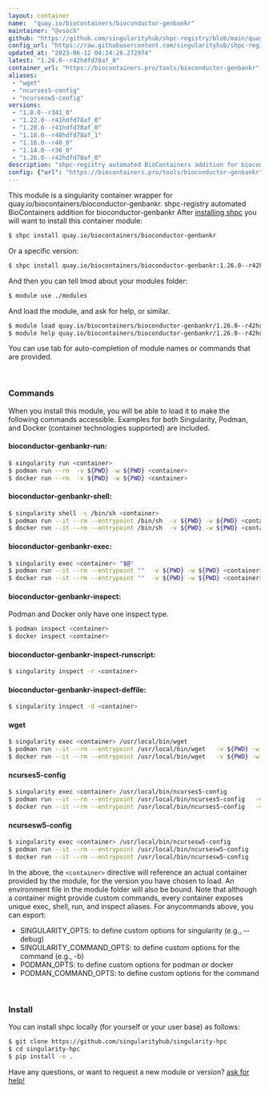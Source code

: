 ```yaml
---
layout: container
name:  "quay.io/biocontainers/bioconductor-genbankr"
maintainer: "@vsoch"
github: "https://github.com/singularityhub/shpc-registry/blob/main/quay.io/biocontainers/bioconductor-genbankr/container.yaml"
config_url: "https://raw.githubusercontent.com/singularityhub/shpc-registry/main/quay.io/biocontainers/bioconductor-genbankr/container.yaml"
updated_at: "2023-06-12 04:24:26.272974"
latest: "1.26.0--r42hdfd78af_0"
container_url: "https://biocontainers.pro/tools/bioconductor-genbankr"
aliases:
 - "wget"
 - "ncurses5-config"
 - "ncursesw5-config"
versions:
 - "1.8.0--r341_0"
 - "1.22.0--r41hdfd78af_0"
 - "1.20.0--r41hdfd78af_0"
 - "1.18.0--r40hdfd78af_1"
 - "1.16.0--r40_0"
 - "1.14.0--r36_0"
 - "1.26.0--r42hdfd78af_0"
description: "shpc-registry automated BioContainers addition for bioconductor-genbankr"
config: {"url": "https://biocontainers.pro/tools/bioconductor-genbankr", "maintainer": "@vsoch", "description": "shpc-registry automated BioContainers addition for bioconductor-genbankr", "latest": {"1.26.0--r42hdfd78af_0": "sha256:a042623a2078a36ad03af82fb88ac0dec919cb08edfc53d8d20edef826a14738"}, "tags": {"1.8.0--r341_0": "sha256:d252f968c85708a3763be02f3c3f36c8464a4fd3dbe583815e6ee557dce6bb47", "1.22.0--r41hdfd78af_0": "sha256:ed7cbacfb845981e4f4743d061125ff7e86e183c6135bb5f30e8e6d624216bb9", "1.20.0--r41hdfd78af_0": "sha256:d6c5d64ffb76afdf39725e831bff5219d85d40a7aef697003c221cae6aefed31", "1.18.0--r40hdfd78af_1": "sha256:78c6125eec26256b61721abf1d32ca36074185ca91ed2bcf04274186d4b18d52", "1.16.0--r40_0": "sha256:ea3076c115e3d6e4e39062468c4f96f6c1ce7780205493983a19fd6b23455f28", "1.14.0--r36_0": "sha256:520c2784d23b7f02fbf168e55d31ca1b1d1f9ffb8ad4b22983c29d6ce49a25ea", "1.26.0--r42hdfd78af_0": "sha256:a042623a2078a36ad03af82fb88ac0dec919cb08edfc53d8d20edef826a14738"}, "docker": "quay.io/biocontainers/bioconductor-genbankr", "aliases": {"wget": "/usr/local/bin/wget", "ncurses5-config": "/usr/local/bin/ncurses5-config", "ncursesw5-config": "/usr/local/bin/ncursesw5-config"}}
---
```


This module is a singularity container wrapper for quay.io/biocontainers/bioconductor-genbankr.
shpc-registry automated BioContainers addition for bioconductor-genbankr
After [installing shpc](#install) you will want to install this container module:


```bash
$ shpc install quay.io/biocontainers/bioconductor-genbankr
```

Or a specific version:

```bash
$ shpc install quay.io/biocontainers/bioconductor-genbankr:1.26.0--r42hdfd78af_0
```

And then you can tell lmod about your modules folder:

```bash
$ module use ./modules
```

And load the module, and ask for help, or similar.

```bash
$ module load quay.io/biocontainers/bioconductor-genbankr/1.26.0--r42hdfd78af_0
$ module help quay.io/biocontainers/bioconductor-genbankr/1.26.0--r42hdfd78af_0
```

You can use tab for auto-completion of module names or commands that are provided.

<br>

### Commands

When you install this module, you will be able to load it to make the following commands accessible.
Examples for both Singularity, Podman, and Docker (container technologies supported) are included.

#### bioconductor-genbankr-run:

```bash
$ singularity run <container>
$ podman run --rm  -v ${PWD} -w ${PWD} <container>
$ docker run --rm  -v ${PWD} -w ${PWD} <container>
```

#### bioconductor-genbankr-shell:

```bash
$ singularity shell -s /bin/sh <container>
$ podman run --it --rm --entrypoint /bin/sh  -v ${PWD} -w ${PWD} <container>
$ docker run --it --rm --entrypoint /bin/sh  -v ${PWD} -w ${PWD} <container>
```

#### bioconductor-genbankr-exec:

```bash
$ singularity exec <container> "$@"
$ podman run --it --rm --entrypoint ""  -v ${PWD} -w ${PWD} <container> "$@"
$ docker run --it --rm --entrypoint ""  -v ${PWD} -w ${PWD} <container> "$@"
```

#### bioconductor-genbankr-inspect:

Podman and Docker only have one inspect type.

```bash
$ podman inspect <container>
$ docker inspect <container>
```

#### bioconductor-genbankr-inspect-runscript:

```bash
$ singularity inspect -r <container>
```

#### bioconductor-genbankr-inspect-deffile:

```bash
$ singularity inspect -d <container>
```


#### wget

```bash
$ singularity exec <container> /usr/local/bin/wget
$ podman run --it --rm --entrypoint /usr/local/bin/wget   -v ${PWD} -w ${PWD} <container> -c " $@"
$ docker run --it --rm --entrypoint /usr/local/bin/wget   -v ${PWD} -w ${PWD} <container> -c " $@"
```


#### ncurses5-config

```bash
$ singularity exec <container> /usr/local/bin/ncurses5-config
$ podman run --it --rm --entrypoint /usr/local/bin/ncurses5-config   -v ${PWD} -w ${PWD} <container> -c " $@"
$ docker run --it --rm --entrypoint /usr/local/bin/ncurses5-config   -v ${PWD} -w ${PWD} <container> -c " $@"
```


#### ncursesw5-config

```bash
$ singularity exec <container> /usr/local/bin/ncursesw5-config
$ podman run --it --rm --entrypoint /usr/local/bin/ncursesw5-config   -v ${PWD} -w ${PWD} <container> -c " $@"
$ docker run --it --rm --entrypoint /usr/local/bin/ncursesw5-config   -v ${PWD} -w ${PWD} <container> -c " $@"
```



In the above, the `<container>` directive will reference an actual container provided
by the module, for the version you have chosen to load. An environment file in the
module folder will also be bound. Note that although a container
might provide custom commands, every container exposes unique exec, shell, run, and
inspect aliases. For anycommands above, you can export:

 - SINGULARITY_OPTS: to define custom options for singularity (e.g., --debug)
 - SINGULARITY_COMMAND_OPTS: to define custom options for the command (e.g., -b)
 - PODMAN_OPTS: to define custom options for podman or docker
 - PODMAN_COMMAND_OPTS: to define custom options for the command

<br>

### Install

You can install shpc locally (for yourself or your user base) as follows:

```bash
$ git clone https://github.com/singularityhub/singularity-hpc
$ cd singularity-hpc
$ pip install -e .
```

Have any questions, or want to request a new module or version? [ask for help!](https://github.com/singularityhub/singularity-hpc/issues)